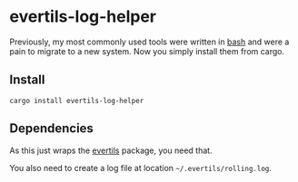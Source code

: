 # evertils-log-helper

Previously, my most commonly used tools were written in [bash](https://gist.github.com/aapis/ebf36e040ea4f787c109931f9978d0ef) and were a pain to migrate to a new system.  Now you simply install them from cargo.

## Install

`cargo install evertils-log-helper`

## Dependencies

As this just wraps the [evertils](https://github.com/aapis/evertils) package, you need that.

You also need to create a log file at location `~/.evertils/rolling.log`.